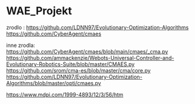 # WAE_Projekt

zrodlo :
https://github.com/LDNN97/Evolutionary-Optimization-Algorithms
https://github.com/CyberAgent/cmaes

inne zrodla:
https://github.com/CyberAgent/cmaes/blob/main/cmaes/_cma.py
https://github.com/ammackenzie/Webots-Universal-Controller-and-Evolutionary-Robotics-Suite/blob/master/CMAES.py
https://github.com/srom/cma-es/blob/master/cma/core.py
https://github.com/LDNN97/Evolutionary-Optimization-Algorithms/blob/master/opti/cmaes.py

https://www.mdpi.com/1999-4893/12/3/56/htm

